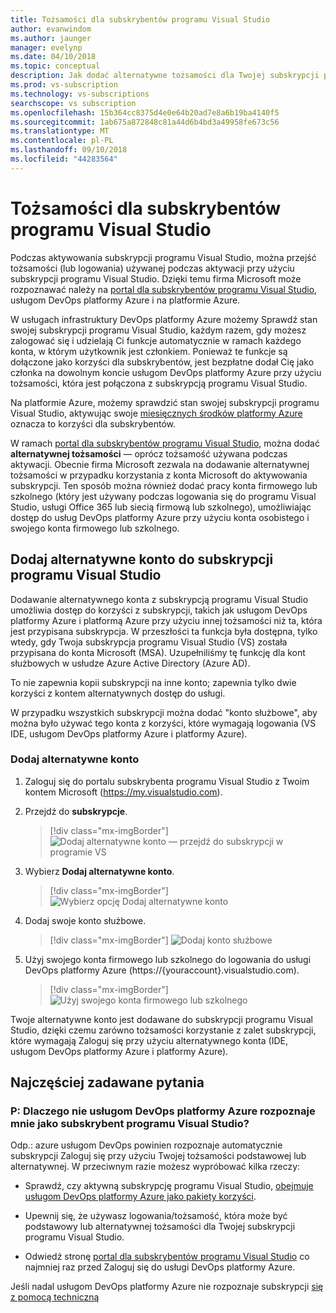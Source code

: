 ```yaml
---
title: Tożsamości dla subskrybentów programu Visual Studio
author: evanwindom
ms.author: jaunger
manager: evelynp
ms.date: 04/10/2018
ms.topic: conceptual
description: Jak dodać alternatywne tożsamości dla Twojej subskrypcji programu Visual Studio na potrzeby usługom DevOps platformy Azure i na platformie Azure
ms.prod: vs-subscription
ms.technology: vs-subscriptions
searchscope: vs subscription
ms.openlocfilehash: 15b364cc8375d4e0e64b20ad7e8a6b19ba4140f5
ms.sourcegitcommit: 1ab675a872848c81a44d6b4bd3a49958fe673c56
ms.translationtype: MT
ms.contentlocale: pl-PL
ms.lasthandoff: 09/10/2018
ms.locfileid: "44283564"
---
```

# <a name="identities-for-visual-studio-subscribers"></a>Tożsamości dla subskrybentów programu Visual Studio

Podczas aktywowania subskrypcji programu Visual Studio, można przejść tożsamości (lub logowania) używanej podczas aktywacji przy użyciu subskrypcji programu Visual Studio. Dzięki temu firma Microsoft może rozpoznawać należy na [portal dla subskrybentów programu Visual Studio](https://my.visualstudio.com?wt.mc_id=o~msft~docs), usługom DevOps platformy Azure i na platformie Azure.

W usługach infrastruktury DevOps platformy Azure możemy Sprawdź stan swojej subskrypcji programu Visual Studio, każdym razem, gdy możesz zalogować się i udzielają Ci funkcje automatycznie w ramach każdego konta, w którym użytkownik jest członkiem.
Ponieważ te funkcje są dołączone jako korzyści dla subskrybentów, jest bezpłatne dodał Cię jako członka na dowolnym koncie usługom DevOps platformy Azure przy użyciu tożsamości, która jest połączona z subskrypcją programu Visual Studio.

Na platformie Azure, możemy sprawdzić stan swojej subskrypcji programu Visual Studio, aktywując swoje [miesięcznych środków platformy Azure](https://azure.microsoft.com/pricing/member-offers/credit-for-visual-studio-subscribers/) oznacza to korzyści dla subskrybentów.

W ramach [portal dla subskrybentów programu Visual Studio](https://my.visualstudio.com?wt.mc_id=o~msft~docs), można dodać **alternatywnej tożsamości** — oprócz tożsamość używana podczas aktywacji. Obecnie firma Microsoft zezwala na dodawanie alternatywnej tożsamości w przypadku korzystania z konta Microsoft do aktywowania subskrypcji. Ten sposób można również dodać pracy konta firmowego lub szkolnego (który jest używany podczas logowania się do programu Visual Studio, usługi Office 365 lub siecią firmową lub szkolnego), umożliwiając dostęp do usług DevOps platformy Azure przy użyciu konta osobistego i swojego konta firmowego lub szkolnego.

## <a name="add-an-alternate-account-to-your-visual-studio-subscription"></a>Dodaj alternatywne konto do subskrypcji programu Visual Studio

Dodawanie alternatywnego konta z subskrypcją programu Visual Studio umożliwia dostęp do korzyści z subskrypcji, takich jak usługom DevOps platformy Azure i platformą Azure przy użyciu innej tożsamości niż ta, która jest przypisana subskrypcja. W przeszłości ta funkcja była dostępna, tylko wtedy, gdy Twoja subskrypcja programu Visual Studio (VS) została przypisana do konta Microsoft (MSA). Uzupełniliśmy tę funkcję dla kont służbowych w usłudze Azure Active Directory (Azure AD).

To nie zapewnia kopii subskrypcji na inne konto; zapewnia tylko dwie korzyści z kontem alternatywnych dostęp do usługi.

W przypadku wszystkich subskrypcji można dodać "konto służbowe", aby można było używać tego konta z korzyści, które wymagają logowania (VS IDE, usługom DevOps platformy Azure i platformy Azure).


### <a name="add-the-alternate-account"></a>Dodaj alternatywne konto


1. Zaloguj się do portalu subskrybenta programu Visual Studio z Twoim kontem Microsoft (https://my.visualstudio.com).

2. Przejdź do **subskrypcje**.

    > [!div class="mx-imgBorder"]
    > ![Dodaj alternatywne konto — przejdź do subskrypcji w programie VS](_img/vs-alternate-identity/my-vs-subscriptions.png)

3. Wybierz **Dodaj alternatywne konto**.
    > [!div class="mx-imgBorder"]
    > ![Wybierz opcję Dodaj alternatywne konto ](_img/vs-alternate-identity/choose-add-alternate-account.png)

4. Dodaj swoje konto służbowe.
    > [!div class="mx-imgBorder"]
    > ![Dodaj konto służbowe](_img/vs-alternate-identity/enter-alternate-account-my-visual-studio-com-portal.png)

5. Użyj swojego konta firmowego lub szkolnego do logowania do usługi DevOps platformy Azure (https://{youraccount}.visualstudio.com).
    > [!div class="mx-imgBorder"]
    > ![Użyj swojego konta firmowego lub szkolnego](_img/vs-alternate-identity/sign-in-with-alternate-account.png)

Twoje alternatywne konto jest dodawane do subskrypcji programu Visual Studio, dzięki czemu zarówno tożsamości korzystanie z zalet subskrypcji, które wymagają Zaloguj się przy użyciu alternatywnego konta (IDE, usługom DevOps platformy Azure i platformy Azure).

## <a name="faq"></a>Najczęściej zadawane pytania

### <a name="q--why-doesnt-azure-devops-services-recognize-me-as-a-visual-studio-subscriber"></a>P: Dlaczego nie usługom DevOps platformy Azure rozpoznaje mnie jako subskrybent programu Visual Studio?

Odp.: azure usługom DevOps powinien rozpoznaje automatycznie subskrypcji Zaloguj się przy użyciu Twojej tożsamości podstawowej lub alternatywnej. W przeciwnym razie możesz wypróbować kilka rzeczy:

* Sprawdź, czy aktywną subskrypcję programu Visual Studio, [obejmuje usługom DevOps platformy Azure jako pakiety korzyści](vs-azure-devops.md).

* Upewnij się, że używasz logowania/tożsamość, która może być podstawowy lub alternatywnej tożsamości dla Twojej subskrypcji programu Visual Studio.

* Odwiedź stronę [portal dla subskrybentów programu Visual Studio](https://my.visualstudio.com?wt.mc_id=o~msft~docs) co najmniej raz przed Zaloguj się do usługi DevOps platformy Azure.

Jeśli nadal usługom DevOps platformy Azure nie rozpoznaje subskrypcji [się z pomocą techniczną](https://visualstudio.microsoft.com/team-services/support/)
